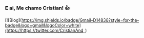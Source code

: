 ### E ai, Me chamo Cristian! 👍


[![Blog](https://img.shields.io/badge/Gmail-D14836?style=for-the-badge&logo=gmail&logoColor=white](https://https://twitter.com/CristianAnd_)
